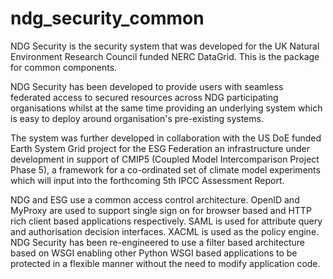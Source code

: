 ndg_security_common
===================

NDG Security is the security system that was developed for the UK Natural Environment Research Council funded NERC DataGrid.  This is the package for common components.

NDG Security has been developed to 
provide users with seamless federated access to secured resources across NDG 
participating organisations whilst at the same time providing an underlying 
system which is easy to deploy around organisation's pre-existing systems. 

The system was further developed in collaboration with the 
US DoE funded Earth System Grid project for the ESG Federation an infrastructure
under development in support of CMIP5 (Coupled Model Intercomparison Project 
Phase 5), a framework for a co-ordinated set of climate model experiments 
which will input into the forthcoming 5th IPCC Assessment Report.

NDG and ESG use a common access control architecture.  OpenID and MyProxy are 
used to support single sign on for browser based and HTTP rich client based 
applications respectively.  SAML is used for attribute query and authorisation
decision interfaces.  XACML is used as the policy engine.  NDG Security has been
re-engineered to use a filter based architecture based on WSGI enabling other 
Python WSGI based applications to be protected in a flexible manner without the 
need to modify application code.

